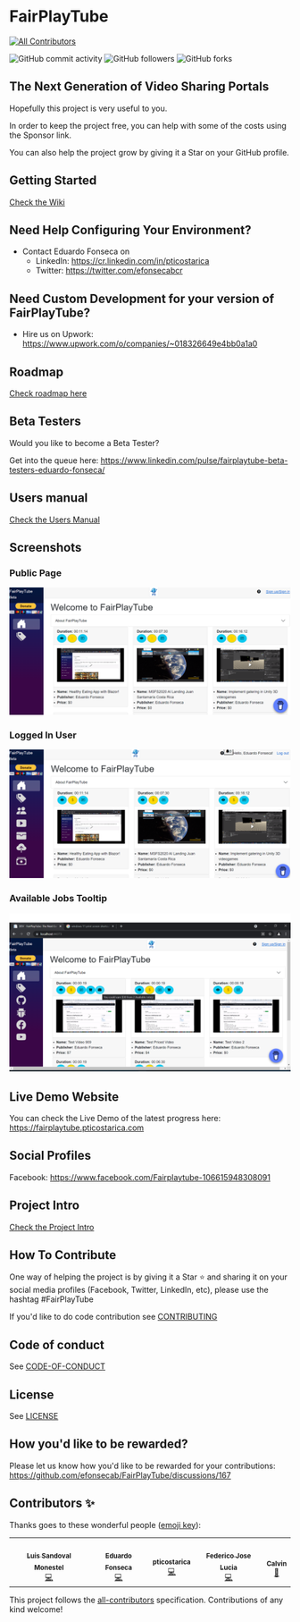 # FairPlayTube
<!-- ALL-CONTRIBUTORS-BADGE:START - Do not remove or modify this section -->
[![All Contributors](https://img.shields.io/badge/all_contributors-5-orange.svg?style=flat-square)](#contributors-)
<!-- ALL-CONTRIBUTORS-BADGE:END -->
<!-- CUSTOM-BADGES:START-->
![GitHub commit activity](https://img.shields.io/github/commit-activity/w/efonsecab/FairPlayTube?style=flat-square)
![GitHub followers](https://img.shields.io/github/followers/efonsecab?style=flat-square)
![GitHub forks](https://img.shields.io/github/forks/efonsecab/FairPlayTube?style=flat-square)
<!-- CUSTOM-BADGES:END -->
## The Next Generation of Video Sharing Portals

Hopefully this project is very useful to you.

In order to keep the project free, you can help with some of the costs using the Sponsor link.

You can also help the project grow by giving it a Star on your GitHub profile.

## Getting Started

[Check the Wiki](https://github.com/efonsecab/FairPlayTube/wiki)

## Need Help Configuring Your Environment?
* Contact Eduardo Fonseca on
  * LinkedIn: https://cr.linkedin.com/in/pticostarica
  * Twitter: https://twitter.com/efonsecabcr 

## Need Custom Development for your version of FairPlayTube?
* Hire us on Upwork: https://www.upwork.com/o/companies/~018326649e4bb0a1a0

## Roadmap
[Check roadmap here](roadmap.md)

## Beta Testers
Would you like to become a Beta Tester?

Get into the queue here: https://www.linkedin.com/pulse/fairplaytube-beta-testers-eduardo-fonseca/

## Users manual
[Check the Users Manual](https://github.com/efonsecab/FairPlayTube/wiki/Users-Manual)

## Screenshots
### Public Page
![](Images/FairPlayTube%20HomePage.png?raw=true)
### Logged In User
![](Images/FairPlayTube%20Logged%20In%20User.png?raw=true)
### Available Jobs Tooltip
![](Images/FairPlayTube%20Available%20Jobs%20With%20Amount.png?raw=true)

## Live Demo Website
You can check the Live Demo of the latest progress here: https://fairplaytube.pticostarica.com

## Social Profiles
Facebook: https://www.facebook.com/Fairplaytube-106615948308091

## Project Intro

[Check the Project Intro](https://youtu.be/iUdjur6sl8g)

## How To Contribute
One way of helping the project is by giving it a Star :star: and sharing it on your social media profiles (Facebook, Twitter, LinkedIn, etc), please use the hashtag #FairPlayTube

If you'd like to do code contribution see [CONTRIBUTING](CONTRIBUTING.md)

## Code of conduct

See [CODE-OF-CONDUCT](CODE_OF_CONDUCT.md)

## License
See [LICENSE](LICENSE)

## How you'd like to be rewarded?
Please let us know how you'd like to be rewarded for your contributions: https://github.com/efonsecab/FairPlayTube/discussions/167

## Contributors ✨

Thanks goes to these wonderful people ([emoji key](https://allcontributors.org/docs/en/emoji-key)):

<!-- ALL-CONTRIBUTORS-LIST:START - Do not remove or modify this section -->
<!-- prettier-ignore-start -->
<!-- markdownlint-disable -->
<table>
  <tr>
    <td align="center"><a href="https://github.com/LuisiitoDev"><img src="https://avatars.githubusercontent.com/u/79773016?v=4?s=100" width="100px;" alt=""/><br /><sub><b>Luis Sandoval Monestel</b></sub></a><br /><a href="https://github.com/efonsecab/FairPlayTube/commits?author=LuisiitoDev" title="Code">💻</a></td>
    <td align="center"><a href="https://allmylinks.com/efonsecabcr"><img src="https://avatars.githubusercontent.com/u/3481899?v=4?s=100" width="100px;" alt=""/><br /><sub><b>Eduardo Fonseca</b></sub></a><br /><a href="https://github.com/efonsecab/FairPlayTube/commits?author=efonsecab" title="Code">💻</a></td>
    <td align="center"><a href="https://github.com/pticostarica"><img src="https://avatars.githubusercontent.com/u/23109368?v=4?s=100" width="100px;" alt=""/><br /><sub><b>pticostarica</b></sub></a><br /><a href="https://github.com/efonsecab/FairPlayTube/commits?author=pticostarica" title="Code">💻</a></td>
    <td align="center"><a href="https://github.com/FedericoJoseLucia"><img src="https://avatars.githubusercontent.com/u/15302522?v=4?s=100" width="100px;" alt=""/><br /><sub><b>Federico Jose Lucia</b></sub></a><br /><a href="https://github.com/efonsecab/FairPlayTube/commits?author=FedericoJoseLucia" title="Code">💻</a></td>
    <td align="center"><a href="https://calvinmorett.github.io/"><img src="https://avatars.githubusercontent.com/u/11654917?v=4?s=100" width="100px;" alt=""/><br /><sub><b>Calvin</b></sub></a><br /><a href="#design-calvinmorett" title="Design">🎨</a></td>
  </tr>
</table>

<!-- markdownlint-restore -->
<!-- prettier-ignore-end -->

<!-- ALL-CONTRIBUTORS-LIST:END -->

This project follows the [all-contributors](https://github.com/all-contributors/all-contributors) specification. Contributions of any kind welcome!

